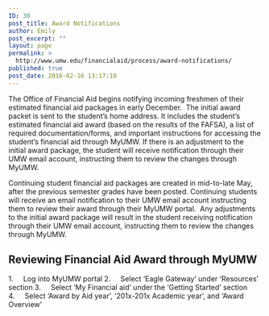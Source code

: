 ```yaml
---
ID: 30
post_title: Award Notifications
author: Emily
post_excerpt: ""
layout: page
permalink: >
  http://www.umw.edu/financialaid/process/award-notifications/
published: true
post_date: 2016-02-16 13:17:10
---
```

The Office of Financial Aid begins notifying incoming freshmen of their estimated financial aid packages in early December.  The initial award packet is sent to the student’s home address. It includes the student’s estimated financial aid award (based on the results of the FAFSA), a list of required documentation/forms, and important instructions for accessing the student’s financial aid through MyUMW. If there is an adjustment to the initial award package, the student will receive notification through their UMW email account, instructing them to review the changes through MyUMW.

Continuing student financial aid packages are created in mid-to-late May, after the previous semester grades have been posted. Continuing students will receive an email notification to their UMW email account instructing them to review their award through their MyUMW portal.  Any adjustments to the initial award package will result in the student receiving notification through their UMW email account, instructing them to review the changes through MyUMW.
<h2>Reviewing Financial Aid Award through MyUMW</h2>
1.     Log into MyUMW portal
2.     Select ‘Eagle Gateway’ under ‘Resources’ section
3.     Select ‘My Financial aid’ under the ‘Getting Started’ section
4.     Select ‘Award by Aid year’, ‘201x-201x Academic year’, and ‘Award Overview’